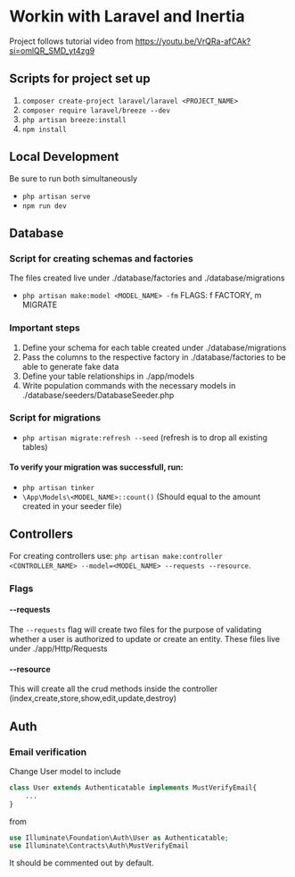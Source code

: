 # Workin with Laravel and Inertia
Project follows tutorial video from https://youtu.be/VrQRa-afCAk?si=omlQR_SMD_yt4zg9

## Scripts for project set up

1. `composer create-project laravel/laravel <PROJECT_NAME>`
2. `composer require laravel/breeze --dev`
3. `php artisan breeze:install`
4. `npm install`

## Local Development
Be sure to run both simultaneously
- `php artisan serve`
- `npm run dev`

## Database
### Script for creating schemas and factories
The files created live under ./database/factories and ./database/migrations
- `php artisan make:model <MODEL_NAME> -fm` FLAGS: f FACTORY, m MIGRATE
### Important steps
1. Define your schema for each table created under ./database/migrations
2. Pass the columns to the respective factory in ./database/factories to be able to generate fake data
3. Define your table relationships in ./app/models
4. Write population commands with the necessary models in ./database/seeders/DatabaseSeeder.php

### Script for migrations
- `php artisan migrate:refresh --seed` (refresh is to drop all existing tables)

#### To verify your migration was successfull, run:
- `php artisan tinker`
- `\App\Models\<MODEL_NAME>::count()` (Should equal to the amount created in your seeder file)

## Controllers
For creating controllers use:
 `php artisan make:controller <CONTROLLER_NAME> --model=<MODEL_NAME> --requests --resource`.
 ### Flags
 #### --requests
 The `--requests` flag will create two files for the purpose of validating whether a user is authorized to update or create an entity. These files live under ./app/Http/Requests
 #### --resource
 This will create all the crud methods inside the controller (index,create,store,show,edit,update,destroy)

## Auth
### Email verification

Change User model to include
```php 
class User extends Authenticatable implements MustVerifyEmail{
    ...
}
``` 
from 
```php
use Illuminate\Foundation\Auth\User as Authenticatable;
use Illuminate\Contracts\Auth\MustVerifyEmail
```
It should be commented out by default.